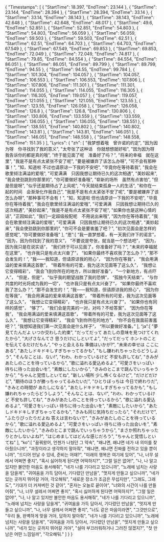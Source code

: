 {
  "Timestamps": [
    {
      "StartTime": 18.397,
      "EndTime": 23.144
    },
    {
      "StartTime": 23.144,
      "EndTime": 28.394
    },
    {
      "StartTime": 28.394,
      "EndTime": 33.14
    },
    {
      "StartTime": 33.14,
      "EndTime": 38.143
    },
    {
      "StartTime": 38.143,
      "EndTime": 42.648
    },
    {
      "StartTime": 42.648,
      "EndTime": 48.017
    },
    {
      "StartTime": 49.6,
      "EndTime": 52.851
    },
    {
      "StartTime": 52.851,
      "EndTime": 54.803
    },
    {
      "StartTime": 54.803,
      "EndTime": 56.059
    },
    {
      "StartTime": 56.059,
      "EndTime": 59.503
    },
    {
      "StartTime": 59.503,
      "EndTime": 62.51
    },
    {
      "StartTime": 62.51,
      "EndTime": 64.703
    },
    {
      "StartTime": 64.703,
      "EndTime": 67.549
    },
    {
      "StartTime": 67.549,
      "EndTime": 69.853
    },
    {
      "StartTime": 69.853,
      "EndTime": 72.049
    },
    {
      "StartTime": 72.049,
      "EndTime": 74.817
    },
    {
      "StartTime": 79.85,
      "EndTime": 84.554
    },
    {
      "StartTime": 84.554,
      "EndTime": 86.051
    },
    {
      "StartTime": 86.051,
      "EndTime": 89.799
    },
    {
      "StartTime": 89.799,
      "EndTime": 94.55
    },
    {
      "StartTime": 94.55,
      "EndTime": 99.784
    },
    {
      "StartTime": 101.304,
      "EndTime": 104.057
    },
    {
      "StartTime": 104.057,
      "EndTime": 106.553
    },
    {
      "StartTime": 106.553,
      "EndTime": 107.806
    },
    {
      "StartTime": 107.806,
      "EndTime": 111.301
    },
    {
      "StartTime": 111.301,
      "EndTime": 114.055
    },
    {
      "StartTime": 114.055,
      "EndTime": 116.305
    },
    {
      "StartTime": 116.305,
      "EndTime": 119.057
    },
    {
      "StartTime": 119.057,
      "EndTime": 121.055
    },
    {
      "StartTime": 121.055,
      "EndTime": 123.55
    },
    {
      "StartTime": 123.55,
      "EndTime": 126.058
    },
    {
      "StartTime": 126.058,
      "EndTime": 126.8
    },
    {
      "StartTime": 126.8,
      "EndTime": 130.806
    },
    {
      "StartTime": 130.806,
      "EndTime": 133.559
    },
    {
      "StartTime": 133.559,
      "EndTime": 136.055
    },
    {
      "StartTime": 136.055,
      "EndTime": 138.551
    },
    {
      "StartTime": 138.551,
      "EndTime": 140.802
    },
    {
      "StartTime": 140.802,
      "EndTime": 143.81
    },
    {
      "StartTime": 143.81,
      "EndTime": 146.051
    },
    {
      "StartTime": 146.051,
      "EndTime": 148.558
    },
    {
      "StartTime": 148.558,
      "EndTime": 151.35
    }
  ],
  "Lyrics": {
    "zh": [
      "我梦想着哦　曾许诺的约定",
      "因为因为呀　你寻找到了我的意义",
      "太夸张了这种话　你就想想就好啦",
      "因为因为呀　我告诉你的都是真的哦",
      "终于能见面了呢　准备好了吗？",
      "将来的幸福　就在这里",
      "我是不是有点太紧张不安了呢",
      "要是被嫌弃了该怎么办呀",
      "可不会有那种事！",
      "知，知道啦 不过也请原谅一下我的不安吧",
      "毕竟你在等待着我",
      "我会在歌里倾注满溢的爱哦",
      "可爱满满　只因我想让期待已久的这次相遇",
      "美妙起来",
      "我会使劲跳到你那里的",
      "你可要做好准备哦",
      "崭新的场所　虽然有点害怕",
      "但是但是呀",
      "似乎还是期待占了上风呢",
      "今天就结束孤身一人的生活",
      "和你在一起的时间　会渐渐化作我自己",
      "我是不是有点太紧张不安了呢",
      "要是被嫌弃了该怎么办呀",
      "那种事可不会有！",
      "知，知道啦 但也请原谅一下我的不安吧",
      "毕竟你在等待着我",
      "我会在歌里倾注满溢的爱哦",
      "可爱满满　只因我想让期待已久的这次相遇",
      "美妙起来",
      "我是不是有点太紧张不安了呢",
      "如果你也是这种心情的话",
      "正因如此",
      "我们一定超级般配呢　不用说出来哦",
      "因为你在等待着我",
      "我会在歌里倾注满溢的爱哦",
      "可爱满满　只因我想让期待已久的这次相遇",
      "美妙起来",
      "我会使劲跳到你那里的",
      "你可不会是要害羞了吧？",
      "初次见面会是怎样的感觉呢",
      "你可要做好准备哦"
    ],
“恩”:[
“我一直梦想着，有一天我们许下的诺言”，
“因为，因为你找到了我的意义”，
“不要说是夸张，就当是一个想法吧”，
“因为，因为我只是在说实话”，
“我们终于可以见面了，你准备好了吗？”,
“未来的幸福就在这里”，
“也许我只是有点太兴奋了”，
“如果你最终不喜欢我了怎么办？”,
“那不会发生的！”,
“我——我知道，但请原谅我的担心”，
“因为你在等我”，
“我会用满溢的爱来填满这首歌”，
“带着所有的可爱，我为这次见面等了这么久”，
“我想让它变得精彩”，
“我会飞到你所在的地方，所以做好准备”，
“一个新地方，有点吓人”，
“但是，但是”，
“似乎我的期望战胜了我的恐惧”，
“孤独今天结束”，
“与你共度的时光将成为我的一切”，
“也许我只是有点太兴奋了”，
“如果你最终不喜欢我了怎么办？”,
“那不会发生的！”,
“我——我知道，但请原谅我的担心”，
“因为你在等我”，
“我会用满溢的爱来填满这首歌”，
“带着所有的可爱，我为这次见面等了这么久”，
“我想让它变得精彩”，
“也许我只是有点太兴奋了”，
“如果你也有同样的感觉”，
“够了”，
“我们会是完美的一对，对吗？不给答案”，
“因为你在等我”，
“我会用满溢的爱来填满这首歌”，
“带着所有的可爱，我为这次见面等了这么久”，
“我想让它变得精彩”，
“我会飞到你所在的地方”，
“你不会在我面前害羞吧？”,
“我想知道我们第一次见面会是什么样子”，
“所以要做好准备。”
    ],
“ja”:[
"夢見てたんだよ いつか交わした約束",
"だってだって あたしの意味を見つけてくれたから",
"大げさなんてさ 思うだけにしといてよ",
"だってだって ホントのことを伝えてるだけだもん",
"やっと会えるね 準備はいかが?",
"未来の幸せは ここにある",
"あたしドキドキしすぎちゃってるかも",
"もし嫌われちゃったらどうしよう",
"そんなことは、ない!",
"わわ、わかっているけど 不安も許してね",
"きみがあたしのことを待っているから",
"歌に溢れる愛込めるよ",
"可愛さをいっぱい 待ちに待った出会いを",
"素敵にしたいから",
"きみのとこまで跳んでいっちゃうから",
"ちゃんと覚悟しといてね",
"新しい場所 少し怖くなるけど",
"だけどだけど",
"期待のほうが勝っちゃってるみたいだ",
"ひとりぼっちは 今日で終わりだ",
"きみとの時間が あたしになる",
"あたしドキドキしすぎちゃってるかも",
"もし嫌われちゃったらどうしよう",
"そんなことは、ない!",
"わわ、わかっているけど 不安も許してね",
"きみがあたしのことを待っているから",
"歌に溢れる愛込めるよ",
"可愛さをいっぱい 待ちに待った出会いを",
"素敵にしたいから",
"あたしドキドキしすぎちゃってるかも",
"きみも同じ気持ちだったら",
"それだけで",
"ふたりぴったりだよね 答えは言わないで",
"きみがあたしのことを待っているから",
"歌に溢れる愛込めるよ",
"可愛さをいっぱい 待ちに待った出会いを",
"素敵にしたいから",
"きみのとこまで跳んでいっちゃうから",
"まさか照れちゃったりとかしないよね?",
"はじめましてはどんな感じだろう",
"ちゃんと覚悟しといてね"
    ],
“ko”:[
"꿈꿔왔어, 언젠가 나눴던 그 약속",
"왜냐면, 왜냐면 네가 내 의미를 찾아줬으니까",
"과장이라고 생각하지 말아줘",
"왜냐면, 왜냐면 진짜를 전하고 있을 뿐이니까",
"드디어 만날 수 있네, 준비는 어때?",
"미래의 행복은 여기에 있어",
"나, 너무 설레서 어쩌면 좋지",
"혹시 싫어하게 된다면 어떡하지?",
"그럴 일은 없어!",
"나, 나 알고 있지만 불안한 마음도 용서해줘",
"네가 나를 기다리고 있으니까",
"노래에 넘치는 사랑을 담을게",
"귀여움을 가득 담아서, 기다렸던 만남을",
"멋지게 만들고 싶으니까",
      "네가 있는 곳까지 뛰어갈 거야, 각오해둬",
      "새로운 장소가 조금은 무섭지만",
      "그래도, 그래도",
      "기대가 더 커져버린 것 같아",
      "혼자는 오늘로 끝이야",
      "너와의 시간이 나를 만들어줘",
      "나, 너무 설레서 어쩌면 좋지",
      "혹시 싫어하게 된다면 어떡하지?",
      "그럴 일은 없어!",
      "나, 나 알고 있지만 불안한 마음도 용서해줘",
      "네가 나를 기다리고 있으니까",
      "노래에 넘치는 사랑을 담을게",
      "귀여움을 가득 담아서, 기다렸던 만남을",
      "멋지게 만들고 싶으니까",
      "나, 너무 설레서 어쩌면 좋지",
      "너도 같은 마음이라면",
      "그것만으로",
      "우리 둘, 완벽하게 맞을 거야, 답하지 말아줘",
      "네가 나를 기다리고 있으니까",
      "노래에 넘치는 사랑을 담을게",
      "귀여움을 가득 담아서, 기다렸던 만남을",
      "멋지게 만들고 싶으니까",
      "네가 있는 곳까지 뛰어갈 거야",
      "설마 부끄러워하거나 그러진 않겠지?",
      "첫 만남은 어떤 느낌일까",
      "각오해둬."
    ]
  }
}
